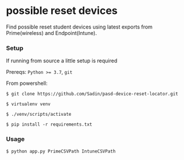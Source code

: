 # possible reset devices
Find possible reset student devices using latest exports from Prime(wireless) and Endpoint(Intune).

### Setup
If running from source a little setup is required

Prereqs: `Python >= 3.7`, `git`


From powershell:
```
$ git clone https://github.com/Sadin/pasd-device-reset-locator.git

$ virtualenv venv

$ ./venv/scripts/activate

$ pip install -r requirements.txt
```

### Usage

```
$ python app.py PrimeCSVPath IntuneCSVPath
```

